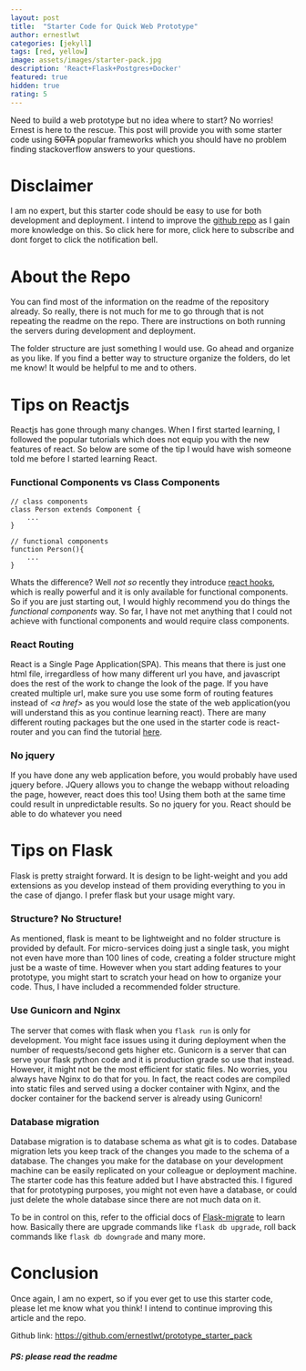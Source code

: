 ```yaml
---
layout: post
title:  "Starter Code for Quick Web Prototype"
author: ernestlwt
categories: [jekyll]
tags: [red, yellow]
image: assets/images/starter-pack.jpg
description: 'React+Flask+Postgres+Docker'
featured: true
hidden: true
rating: 5
---
```

Need to build a web prototype but no idea where to start? No worries! Ernest is here to the rescue. This post will provide you with some starter code using ~~SOTA~~ popular frameworks which you should have no problem finding stackoverflow answers to your questions.

# Disclaimer
I am no expert, but this starter code should be easy to use for both development and deployment. I intend to improve the [github repo](https://github.com/ernestlwt/prototype_starter_pack) as I gain more knowledge on this. So click here for more, click here to subscribe and dont forget to click the notification bell.

# About the Repo
You can find most of the information on the readme of the repository already. So really, there is not much for me to go through that is not repeating the readme on the repo. There are instructions on both running the servers during development and deployment.

The folder structure are just something I would use. Go ahead and organize as you like. If you find a better way to structure organize the folders, do let me know! It would be helpful to me and to others.

# Tips on Reactjs
Reactjs has gone through many changes. When I first started learning, I followed the popular tutorials which does not equip you with the new features of react. So below are some of the tip I would have wish someone told me before I started learning React.

### Functional Components vs Class Components

```
// class components
class Person extends Component {
    ...
}
```
```
// functional components
function Person(){
    ...
}
```
Whats the difference? Well *not so* recently they introduce [react hooks](https://reactjs.org/docs/hooks-intro.html), which is really powerful and it is only available for functional components. So if you are just starting out, I would highly recommend you do things the *functional components* way. So far, I have not met anything that I could not achieve with functional components and would require class components.

### React Routing
React is a Single Page Application(SPA). This means that there is just one html file, irregardless of how many different url you have, and javascript does the rest of the work to change the look of the page. If you have created multiple url, make sure you use some form of routing features instead of *\<a href\>* as you would lose the state of the web application(you will understand this as you continue learning react). There are many different routing packages but the one used in the starter code is react-router and you can find the tutorial [here](https://reactrouter.com/web/guides/quick-start).

### No jquery
If you have done any web application before, you would probably have used jquery before. JQuery allows you to change the webapp without reloading the page, however, react does this too! Using them both at the same time could result in unpredictable results. So no jquery for you. React should be able to do whatever you need

# Tips on Flask
Flask is pretty straight forward. It is design to be light-weight and you add extensions as you develop instead of them providing everything to you in the case of django. I prefer flask but your usage might vary.

### Structure? No Structure!
As mentioned, flask is meant to be lightweight and no folder structure is provided by default. For micro-services doing just a single task, you might not even have more than 100 lines of code, creating a folder structure might just be a waste of time. However when you start adding features to your prototype, you might start to scratch your head on how to organize your code. Thus, I have included a recommended folder structure.

### Use Gunicorn and Nginx
The server that comes with flask when you `flask run` is only for development. You might face issues using it during deployment when the number of requests/second gets higher etc. Gunicorn is a server that can serve your flask python code and it is production grade so use that instead. However, it might not be the most efficient for static files. No worries, you always have Nginx to do that for you. In fact, the react codes are compiled into static files and served using a docker container with Nginx, and the docker container for the backend server is already using Gunicorn!

### Database migration
Database migration is to database schema as what git is to codes. Database migration lets you keep track of the changes you made to the schema of a database. The changes you make for the database on your development machine can be easily replicated on your colleague or deployment machine. The starter code has this feature added but I have abstracted this. I figured that for prototyping purposes, you might not even have a database, or could just delete the whole database since there are not much data on it.

To be in control on this, refer to the official docs of [Flask-migrate](https://flask-migrate.readthedocs.io/en/latest/) to learn how. Basically there are upgrade commands like `flask db upgrade`, roll back commands like `flask db downgrade` and many more.

# Conclusion
Once again, I am no expert, so if you ever get to use this starter code, please let me know what you think! I intend to continue improving this article and the repo.

Github link: https://github.com/ernestlwt/prototype_starter_pack

##### PS: please read the readme



